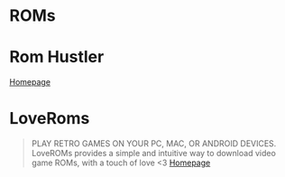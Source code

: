 # ROMs

# Rom Hustler

[Homepage](http://romhustler.net/roms/snes)


# LoveRoms

> PLAY RETRO GAMES ON YOUR PC, MAC, OR ANDROID DEVICES. LoveROMs provides a simple and intuitive way to download video game ROMs, with a touch of love <3 [Homepage](https://www.loveroms.com/roms/nintendo)
